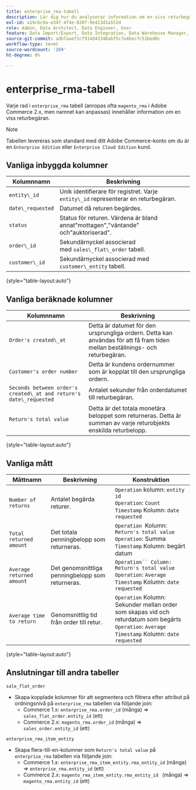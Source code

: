 ```yaml
---
title: enterprise_rma-tabell
description: Lär dig hur du analyserar information om en viss returbegäran.
exl-id: a19cbc9a-e34f-4f4e-820f-9e413d1a552d
role: Admin, Data Architect, Data Engineer, User
feature: Data Import/Export, Data Integration, Data Warehouse Manager, Commerce Tables
source-git-commit: adb7aaef1cf914d43348abf5c7e4bec7c51bed0c
workflow-type: tm+mt
source-wordcount: '269'
ht-degree: 0%

---
```


# enterprise_rma-tabell

Varje rad i `enterprise_rma` tabell (anropas ofta `magento_rma` i Adobe Commerce 2.x, men namnet kan anpassas) innehåller information om en viss returbegäran.

>[!NOTE]
>
>Tabellen levereras som standard med ditt Adobe Commerce-konto om du är en `Enterprise Edition` eller `Enterprise Cloud Edition` kund.

## Vanliga inbyggda kolumner

| **Kolumnnamn** | **Beskrivning** |
|---|---|
| `entity\_id` | Unik identifierare för registret. Varje `entity\_id` representerar en returbegäran. |
| `date\_requested` | Datumet då returen begärdes. |
| `status` | Status för returen. Värdena är bland annat&quot;mottagen&quot;,&quot;väntande&quot; och&quot;auktoriserad&quot;. |
| `order\_id` | Sekundärnyckel associerad med `sales\_flat\_order` tabell. |
| `customer\_id` | Sekundärnyckel associerad med `customer\_entity` tabell. |

{style="table-layout:auto"}

## Vanliga beräknade kolumner

| **Kolumnnamn** | **Beskrivning** |
|---|---|
| `Order's created\_at` | Detta är datumet för den ursprungliga ordern. Detta kan användas för att få fram tiden mellan beställnings- och returbegäran. |
| `Customer's order number` | Detta är kundens ordernummer som är kopplat till den ursprungliga ordern. |
| `Seconds between order's created\_at and return's date\_requested` | Antalet sekunder från orderdatumet till returbegäran. |
| `Return's total value` | Detta är det totala monetära beloppet som returneras. Detta är summan av varje returobjekts enskilda returbelopp. |

{style="table-layout:auto"}

## Vanliga mått

| **Måttnamn** | **Beskrivning** | **Konstruktion** |
|---|---|---|
| `Number of returns` | Antalet begärda returer. | `Operation` kolumn: `entity id`<br>`Operation`: `Count`<br>`Timestamp` Kolumn: `date requested` |
| `Total returned amount` | Det totala penningbelopp som returneras. | `Operation `Kolumn: `Return's total value`<br>`Operation`: Summa<br>`Timestamp` Kolumn: begärt datum |
| `Average returned amount` | Det genomsnittliga penningbelopp som returneras. | `Operation`` Column: Return's total value`<br>`Operation`: `Average`<br>`Timestamp` Kolumn: `date requested` |
| `Average time to return` | Genomsnittlig tid från order till retur. | `Operation` Kolumn: Sekunder mellan order som skapas vid och returdatum som begärts<br>`Operation`: `Average`<br>`Timestamp` Kolumn: `date requested` |

{style="table-layout:auto"}

## Anslutningar till andra tabeller

`sale_flat_order`

* Skapa kopplade kolumner för att segmentera och filtrera efter attribut på ordningsnivå på `enterprise_rma` tabellen via följande join:
   * Commerce 1.x: `enterprise_rma.order_id` (många) => `sales_flat_order.entity_id` (ett)
   * Commerce 2.x: `magento_rma.order_id` (många) => `sales_order.entity_id` (ett)

`enterprise_rma_item_entity`

* Skapa flera-till-en-kolumner som `Return's total value` på `enterprise_rma` tabellen via följande join:
   * Commerce 1.x: `enterprise_rma_item_entity.rma_entity_id` (många) => `enterprise_rma.entity_id` (ett)
   * Commerce 2.x: `magento_rma_item_entity.rma_entity_id ` (många) => `magento_rma.entity_id` (ett)
